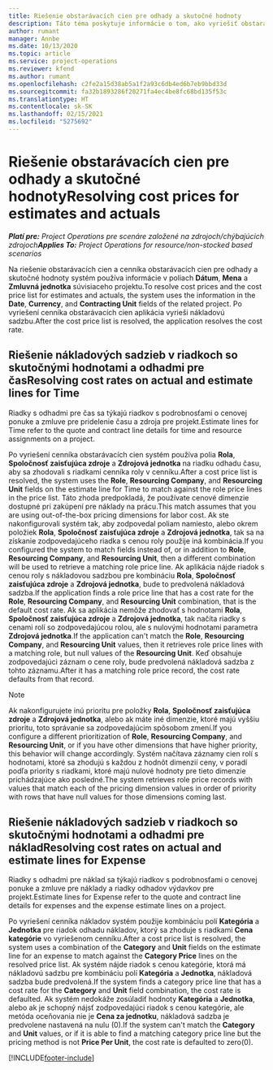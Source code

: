 ```yaml
---
title: Riešenie obstarávacích cien pre odhady a skutočné hodnoty
description: Táto téma poskytuje informácie o tom, ako vyriešiť obstarávacie ceny pre odhady a skutočné hodnoty.
author: rumant
manager: Annbe
ms.date: 10/13/2020
ms.topic: article
ms.service: project-operations
ms.reviewer: kfend
ms.author: rumant
ms.openlocfilehash: c2fe2a15d38ab5a1f2a93c6db4ed6b7eb9bbd33d
ms.sourcegitcommit: fa32b1893286f20271fa4ec4be8fc68bd135f53c
ms.translationtype: HT
ms.contentlocale: sk-SK
ms.lasthandoff: 02/15/2021
ms.locfileid: "5275692"
---
```

# <a name="resolving-cost-prices-for-estimates-and-actuals"></a><span data-ttu-id="89eb5-103">Riešenie obstarávacích cien pre odhady a skutočné hodnoty</span><span class="sxs-lookup"><span data-stu-id="89eb5-103">Resolving cost prices for estimates and actuals</span></span>

<span data-ttu-id="89eb5-104">_**Platí pre:** Project Operations pre scenáre založené na zdrojoch/chýbajúcich zdrojoch_</span><span class="sxs-lookup"><span data-stu-id="89eb5-104">_**Applies To:** Project Operations for resource/non-stocked based scenarios_</span></span>

<span data-ttu-id="89eb5-105">Na riešenie obstarávacích cien a cenníka obstarávacích cien pre odhady a skutočné hodnoty systém používa informácie v poliach **Dátum**, **Mena** a **Zmluvná jednotka** súvisiaceho projektu.</span><span class="sxs-lookup"><span data-stu-id="89eb5-105">To resolve cost prices and the cost price list for estimates and actuals, the system uses the information in the **Date**, **Currency**, and **Contracting Unit** fields of the related project.</span></span> <span data-ttu-id="89eb5-106">Po vyriešení cenníka obstarávacích cien aplikácia vyrieši nákladovú sadzbu.</span><span class="sxs-lookup"><span data-stu-id="89eb5-106">After the cost price list is resolved, the application resolves the cost rate.</span></span>

## <a name="resolving-cost-rates-on-actual-and-estimate-lines-for-time"></a><span data-ttu-id="89eb5-107">Riešenie nákladových sadzieb v riadkoch so skutočnými hodnotami a odhadmi pre čas</span><span class="sxs-lookup"><span data-stu-id="89eb5-107">Resolving cost rates on actual and estimate lines for Time</span></span>

<span data-ttu-id="89eb5-108">Riadky s odhadmi pre čas sa týkajú riadkov s podrobnosťami o cenovej ponuke a zmluve pre pridelenie času a zdroja pre projekt.</span><span class="sxs-lookup"><span data-stu-id="89eb5-108">Estimate lines for Time refer to the quote and contract line details for time and resource assignments on a project.</span></span>

<span data-ttu-id="89eb5-109">Po vyriešení cenníka obstarávacích cien systém používa polia **Rola**, **Spoločnosť zaisťujúca zdroje** a **Zdrojová jednotka** na riadku odhadu času, aby sa zhodovali s riadkami cenníka roly v cenníku.</span><span class="sxs-lookup"><span data-stu-id="89eb5-109">After a cost price list is resolved, the system uses the **Role**, **Resourcing Company**, and **Resourcing Unit** fields on the estimate line for Time to match against the role price lines in the price list.</span></span> <span data-ttu-id="89eb5-110">Táto zhoda predpokladá, že používate cenové dimenzie dostupné pri zakúpení pre náklady na prácu.</span><span class="sxs-lookup"><span data-stu-id="89eb5-110">This match assumes that you are using out-of-the-box pricing dimensions for labor cost.</span></span> <span data-ttu-id="89eb5-111">Ak ste nakonfigurovali systém tak, aby zodpovedal poliam namiesto, alebo okrem položiek **Rola**, **Spoločnosť zaisťujúca zdroje** a **Zdrojová jednotka**, tak sa na získanie zodpovedajúceho riadka s cenou roly použije iná kombinácia.</span><span class="sxs-lookup"><span data-stu-id="89eb5-111">If you configured the system to match fields instead of, or in addition to **Role**, **Resourcing Company**, and **Resourcing Unit**, then a different combination will be used to retrieve a matching role price line.</span></span> <span data-ttu-id="89eb5-112">Ak aplikácia nájde riadok s cenou roly s nákladovou sadzbou pre kombináciu **Rola**, **Spoločnosť zaisťujúca zdroje** a **Zdrojová jednotka**, bude to predvolená nákladová sadzba.</span><span class="sxs-lookup"><span data-stu-id="89eb5-112">If the application finds a role price line that has a cost rate for the **Role**, **Resourcing Company**, and **Resourcing Unit** combination, that is the default cost rate.</span></span> <span data-ttu-id="89eb5-113">Ak sa aplikácia nemôže zhodovať s hodnotami **Rola**, **Spoločnosť zaisťujúca zdroje** a **Zdrojová jednotka**, tak načíta riadky s cenami rolí so zodpovedajúcou rolou, ale s nulovými hodnotami parametra **Zdrojová jednotka**.</span><span class="sxs-lookup"><span data-stu-id="89eb5-113">If the application can't match the **Role**, **Resourcing Company**, and **Resourcing Unit** values, then it retrieves role price lines with a matching role, but null values of the **Resourcing Unit**.</span></span> <span data-ttu-id="89eb5-114">Keď obsahuje zodpovedajúci záznam o cene roly, bude predvolená nákladová sadzba z tohto záznamu.</span><span class="sxs-lookup"><span data-stu-id="89eb5-114">After it has a matching role price record, the cost rate defaults from that record.</span></span> 

> [!NOTE]
> <span data-ttu-id="89eb5-115">Ak nakonfigurujete inú prioritu pre položky **Rola**, **Spoločnosť zaisťujúca zdroje** a **Zdrojová jednotka**, alebo ak máte iné dimenzie, ktoré majú vyššiu prioritu, toto správanie sa zodpovedajúcim spôsobom zmení.</span><span class="sxs-lookup"><span data-stu-id="89eb5-115">If you configure a different prioritization of **Role**, **Resourcing Company**, and **Resourcing Unit**, or if you have other dimensions that have higher priority, this behavior will change accordingly.</span></span> <span data-ttu-id="89eb5-116">Systém načítava záznamy cien rolí s hodnotami, ktoré sa zhodujú s každou z hodnôt dimenzií ceny, v poradí podľa priority s riadkami, ktoré majú nulové hodnoty pre tieto dimenzie prichádzajúce ako posledné.</span><span class="sxs-lookup"><span data-stu-id="89eb5-116">The system retrieves role price records with values that match each of the pricing dimension values in order of priority with rows that have null values for those dimensions coming last.</span></span>

## <a name="resolving-cost-rates-on-actual-and-estimate-lines-for-expense"></a><span data-ttu-id="89eb5-117">Riešenie nákladových sadzieb v riadkoch so skutočnými hodnotami a odhadmi pre náklad</span><span class="sxs-lookup"><span data-stu-id="89eb5-117">Resolving cost rates on actual and estimate lines for Expense</span></span>

<span data-ttu-id="89eb5-118">Riadky s odhadmi pre náklad sa týkajú riadkov s podrobnosťami o cenovej ponuke a zmluve pre náklady a riadky odhadov výdavkov pre projekt.</span><span class="sxs-lookup"><span data-stu-id="89eb5-118">Estimate lines for Expense refer to the quote and contract line details for expenses and the expense estimate lines on a project.</span></span>

<span data-ttu-id="89eb5-119">Po vyriešení cenníka nákladov systém použije kombináciu polí **Kategória** a **Jednotka** pre riadok odhadu nákladov, ktorý sa zhoduje s riadkami **Cena kategórie** vo vyriešenom cenníku.</span><span class="sxs-lookup"><span data-stu-id="89eb5-119">After a cost price list is resolved, the system uses a combination of the **Category** and **Unit** fields on the estimate line for an expense to match against the **Category Price** lines on the resolved price list.</span></span> <span data-ttu-id="89eb5-120">Ak systém nájde riadok s cenou kategórie, ktorá má nákladovú sadzbu pre kombináciu polí **Kategória** a **Jednotka**, nákladová sadzba bude predvolená.</span><span class="sxs-lookup"><span data-stu-id="89eb5-120">If the system finds a category price line that has a cost rate for the **Category** and **Unit** field combination, the cost rate is defaulted.</span></span> <span data-ttu-id="89eb5-121">Ak systém nedokáže zosúladiť hodnoty **Kategória** a **Jednotka**, alebo ak je schopný nájsť zodpovedajúci riadok s cenou kategórie, ale metóda oceňovania nie je **Cena za jednotku**, nákladová sadzba je predvolene nastavená na nulu (0).</span><span class="sxs-lookup"><span data-stu-id="89eb5-121">If the system can't match the **Category** and **Unit** values, or if it is able to find a matching category price line but the pricing method is not **Price Per Unit**, the cost rate is defaulted to zero(0).</span></span>


[!INCLUDE[footer-include](../includes/footer-banner.md)]